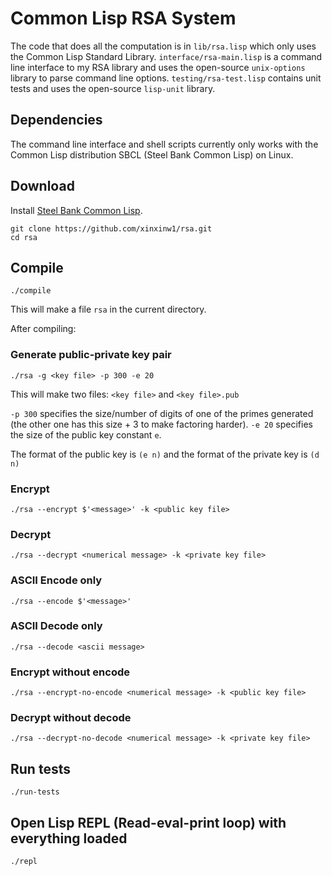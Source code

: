 # Common Lisp RSA System

The code that does all the computation is in `lib/rsa.lisp` which only uses the Common Lisp Standard Library. `interface/rsa-main.lisp` is a command line interface to my RSA library and uses the open-source `unix-options` library to parse command line options. `testing/rsa-test.lisp` contains unit tests and uses the open-source `lisp-unit` library.

## Dependencies

The command line interface and shell scripts currently only works with the Common Lisp distribution SBCL (Steel Bank Common Lisp) on Linux.

## Download

Install [Steel Bank Common Lisp](http://www.sbcl.org/).

`git clone https://github.com/xinxinw1/rsa.git`  
`cd rsa`

## Compile

`./compile`

This will make a file `rsa` in the current directory.

After compiling:

### Generate public-private key pair

`./rsa -g <key file> -p 300 -e 20`

This will make two files: `<key file>` and `<key file>.pub`

`-p 300` specifies the size/number of digits of one of the primes generated (the other one has this size + 3 to make factoring harder). `-e 20` specifies the size of the public key constant `e`.

The format of the public key is `(e n)` and the format of the private key is `(d n)`

### Encrypt

`./rsa --encrypt $'<message>' -k <public key file>`

### Decrypt

`./rsa --decrypt <numerical message> -k <private key file>`

### ASCII Encode only

`./rsa --encode $'<message>'`

### ASCII Decode only

`./rsa --decode <ascii message>`

### Encrypt without encode

`./rsa --encrypt-no-encode <numerical message> -k <public key file>`

### Decrypt without decode

`./rsa --decrypt-no-decode <numerical message> -k <private key file>`

## Run tests

`./run-tests`

## Open Lisp REPL (Read-eval-print loop) with everything loaded

`./repl`
